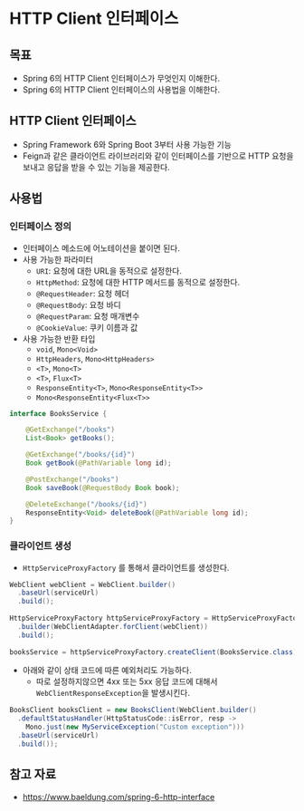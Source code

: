 # HTTP Client 인터페이스

## 목표

- Spring 6의 HTTP Client 인터페이스가 무엇인지 이해한다.
- Spring 6의 HTTP Client 인터페이스의 사용법을 이해한다.

## HTTP Client 인터페이스

- Spring Framework 6와 Spring Boot 3부터 사용 가능한 기능
- Feign과 같은 클라이언트 라이브러리와 같이 인터페이스를 기반으로 HTTP 요청을 보내고 응답을 받을 수 있는 기능을 제공한다.

## 사용법

### 인터페이스 정의

- 인터페이스 메소드에 어노테이션을 붙이면 된다.
- 사용 가능한 파라미터
	- `URI`: 요청에 대한 URL을 동적으로 설정한다.
	- `HttpMethod`: 요청에 대한 HTTP 메서드를 동적으로 설정한다.
	- `@RequestHeader`: 요청 헤더 
	- `@RequestBody`: 요청 바디
	- `@RequestParam`: 요청 매개변수
	- `@CookieValue`: 쿠키 이름과 값
- 사용 가능한 반환 타입
	- `void`, `Mono<Void>`
	- `HttpHeaders`, `Mono<HttpHeaders>`
	- `<T>`, `Mono<T>`
	- `<T>`, `Flux<T>`
	- `ResponseEntity<T>`, `Mono<ResponseEntity<T>>`
	- `Mono<ResponseEntity<Flux<T>>`

```java
interface BooksService {

    @GetExchange("/books")
    List<Book> getBooks();

    @GetExchange("/books/{id}")
    Book getBook(@PathVariable long id);

    @PostExchange("/books")
    Book saveBook(@RequestBody Book book);

    @DeleteExchange("/books/{id}")
    ResponseEntity<Void> deleteBook(@PathVariable long id);
}
```

### 클라이언트 생성

- `HttpServiceProxyFactory` 를 통해서 클라이언트를 생성한다.

```java
WebClient webClient = WebClient.builder()
  .baseUrl(serviceUrl)
  .build();
  
HttpServiceProxyFactory httpServiceProxyFactory = HttpServiceProxyFactory
  .builder(WebClientAdapter.forClient(webClient))
  .build();
  
booksService = httpServiceProxyFactory.createClient(BooksService.class);
```

- 아래와 같이 상태 코드에 따른 예외처리도 가능하다.
	- 따로 설정하지않으면 4xx 또는 5xx 응답 코드에 대해서 `WebClientResponseException`을 발생시킨다.

```java
BooksClient booksClient = new BooksClient(WebClient.builder()
  .defaultStatusHandler(HttpStatusCode::isError, resp ->
    Mono.just(new MyServiceException("Custom exception")))
  .baseUrl(serviceUrl)
  .build());
```

## 참고 자료

- https://www.baeldung.com/spring-6-http-interface
